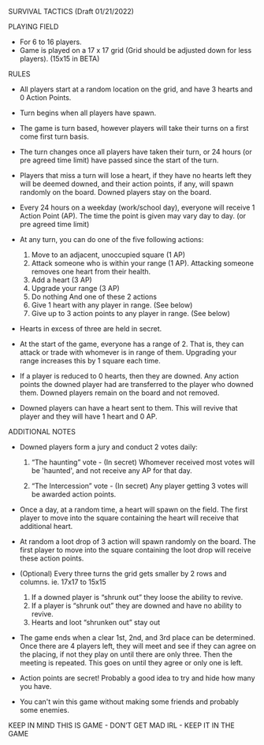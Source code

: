 SURVIVAL TACTICS (Draft 01/21/2022)

PLAYING FIELD

- For 6 to 16 players.
- Game is played on a 17 x 17 grid (Grid should be adjusted down for less players). (15x15 in BETA)

RULES

- All players start at a random location on the grid, and have 3 hearts and 0 Action Points.

- Turn begins when all players have spawn.

- The game is turn based, however players will take their turns on a first come first turn basis.

- The turn changes once all players have taken their turn, or 24 hours (or pre agreed time limit) have passed since the start of the turn.

- Players that miss a turn will lose a heart, if they have no hearts left they will be deemed downed, and their action points, if any, will spawn randomly on the board. Downed players stay on the board.

- Every 24 hours on a weekday (work/school day), everyone will receive 1 Action Point (AP). The time the point is given may vary day to day. (or pre agreed time limit)

- At any turn, you can do one of the five following actions:
    1. Move to an adjacent, unoccupied square (1 AP)
    2. Attack someone who is within your range (1 AP). Attacking someone removes one heart from their health.
    3. Add a heart (3 AP)
    4. Upgrade your range (3 AP)
    5. Do nothing
  And one of these 2 actions
    1. Give 1 heart with any player in range. (See below)
    2. Give up to 3 action points to any player in range. (See below)
    
- Hearts in excess of three are held in secret.

- At the start of the game, everyone has a range of 2. That is, they can attack or trade with whomever is in range of them. Upgrading your range increases this by 1 square each time.

- If a player is reduced to 0 hearts, then they are downed. Any action points the downed player had are transferred to the player who downed them. Downed players remain on the board and not removed.

- Downed players can have a heart sent to them. This will revive that player and they will have 1 heart and 0 AP.

ADDITIONAL NOTES

- Downed players form a jury and conduct 2 votes daily:
  1. “The haunting” vote - (In secret) Whomever received most votes will be 'haunted', and not receive any AP for that day.

  2. “The Intercession” vote - (In secret) Any player getting 3 votes will be awarded action points. 
- Once a day, at a random time, a heart will spawn on the field. The first player to move into the square containing the heart will receive that additional heart.

- At random a loot drop of 3 action will spawn randomly on the board. The first player to move into the square containing the loot drop will receive these action points.

- (Optional) Every three turns the grid gets smaller by 2 rows and columns. ie. 17x17 to 15x15
  1. If a downed player is “shrunk out” they loose the ability to revive.
  2. If a player is “shrunk out” they are downed and have no ability to revive.
  3. Hearts and loot “shrunken out” stay out
  
- The game ends when a clear 1st, 2nd, and 3rd place can be determined. Once there are 4 players left, they will meet and see if they can agree on the placing, if not they play on until there are only three. Then the meeting is repeated. This goes on until they agree or only one is left.

- Action points are secret! Probably a good idea to try and hide how many you have.

- You can't win this game without making some friends and probably some enemies.

KEEP IN MIND THIS IS GAME - DON’T GET MAD IRL - KEEP IT IN THE GAME 
